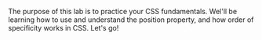 The purpose of this lab is to practice your CSS fundamentals. Wel'll be learning how to use and understand the position property, and how order of specificity works in CSS. Let's go!
